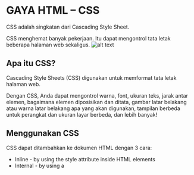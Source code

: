 # GAYA HTML – CSS
CSS adalah singkatan dari Cascading Style Sheet.

CSS menghemat banyak pekerjaan. Itu dapat mengontrol tata letak beberapa halaman web sekaligus.
![alt text](https://github.com/uin-unit/docs-html/blob/main/images/CSS.png)
## Apa itu CSS?
Cascading Style Sheets (CSS) digunakan untuk memformat tata letak halaman web.

Dengan CSS, Anda dapat mengontrol warna, font, ukuran teks, jarak antar elemen, bagaimana elemen diposisikan dan ditata, gambar latar belakang atau warna latar belakang apa yang akan digunakan, tampilan berbeda untuk perangkat dan ukuran layar berbeda, dan lebih banyak!
## Menggunakan CSS
CSS dapat ditambahkan ke dokumen HTML dengan 3 cara:
- Inline - by using the style attribute inside HTML elements
- Internal - by using a <style> element in the <head> section
- External - by using a <link> element to link to an external CSS file
Cara paling umum untuk menambahkan CSS adalah dengan menyimpan gaya di file CSS eksternal. Namun, dalam tutorial ini kita akan menggunakan gaya inline dan internal, karena ini lebih mudah untuk didemonstrasikan, dan lebih mudah bagi Anda untuk mencobanya sendiri.
### CSS sebaris
CSS sebaris digunakan untuk menerapkan gaya unik ke satu elemen HTML.
CSS sebaris menggunakan styleatribut elemen HTML.
Contoh berikut mengatur warna teks elemen <h1>menjadi biru, dan warna teks <p>elemen menjadi merah:
Contoh : 
```sh
<h1 style="color:blue;">A Blue Heading</h1>
```
```sh
<p style="color:red;">A red paragraph.</p>
```
## CSS dalaman
CSS internal digunakan untuk menentukan gaya untuk satu halaman HTML.
CSS internal didefinisikan di <head>bagian halaman HTML, di dalam sebuah <style>elemen.
Contoh berikut mengatur warna teks SEMUA <  h1  >elemen (di halaman itu) menjadi biru, dan warna teks SEMUA elemen <p>menjadi merah. Selain itu, halaman akan ditampilkan dengan warna latar belakang "biru bubuk": 
Contoh : 
```sh
<!DOCTYPE html>
<html>
<head>
<style>
body {background-color: powderblue;}
h1   {color: blue;}
p    {color: red;}
</style>
</head>
<body>

<h1>This is a heading</h1>
<p>This is a paragraph.</p>

</body>
</html>
```
## CSS eksternal
Lembar gaya eksternal digunakan untuk menentukan gaya pada banyak halaman HTML.
Untuk menggunakan style sheet eksternal, tambahkan link ke dalamnya di bagian <head> pada setiap halaman HTML:
Contoh : 
```sh
<!DOCTYPE html>
<html>
<head>
  <link rel="stylesheet" href="styles.css">
</head>
<body>

<h1>This is a heading</h1>
<p>This is a paragraph.</p>

</body>
</html>
```
Style sheet eksternal dapat ditulis di editor teks apa pun. File tidak boleh berisi kode HTML apa pun, dan harus disimpan dengan ekstensi .css.
Berikut tampilan file "styles.css":
"styles.css":
```sh
body {
  background-color: powderblue;
}
h1 {
  color: blue;
}
p {
  color: red;
}
```
## Warna, Font, dan Ukuran CSS
Di sini, kami akan mendemonstrasikan beberapa properti CSS yang umum digunakan. Anda akan mempelajari lebih lanjut tentang mereka nanti.
Properti warna CSS mendefinisikan warna teks yang akan digunakan.
Properti font-family CSS mendefinisikan font yang akan digunakan.
Properti ukuran font CSS menentukan ukuran teks yang akan digunakan.
Contoh : 
Gunakan  CSS color, font-family and font-size properti:
```sh
<!DOCTYPE html>
<html>
<head>
<style>
h1 {
  color: blue;
  font-family: verdana;
  font-size: 300%;
}
p {
  color: red;
  font-family: courier;
  font-size: 160%;
}
</style>
</head>
<body>

<h1>This is a heading</h1>
<p>This is a paragraph.</p>

</body>
</html>
```
## Perbatasan CSS
Properti perbatasan CSS mendefinisikan batas di sekitar elemen HTML.
Tip: Anda dapat menentukan batas untuk hampir semua elemen HTML.
Contoh : 
Gunakan of CSS border properti: 
```sh
p {
  border: 2px solid powderblue;
}
```
Bantalan CSS
Properti padding CSS mendefinisikan padding (spasi) antara teks dan batas.
Contoh : 
Gunakan of CSS border and padding properti:
```sh
p {
  border: 2px solid powderblue;
  padding: 30px;
}
```
## Margin CSS
Properti margin CSS mendefinisikan margin (spasi) di luar batas.
Contoh : 
Use of CSS border and margin properties:
```sh
p {
  border: 2px solid powderblue;
  margin: 50px;
}
```
## Tautan ke CSS Eksternal
Style sheet eksternal dapat direferensikan dengan URL lengkap atau dengan jalur yang berhubungan dengan halaman web saat ini.
Contoh : 
Contoh ini menggunakan URL lengkap untuk menautkan ke lembar gaya:
```sh
<link rel="stylesheet" href="https://www.w3schools.com/html/styles.css">
```
Contoh : 
Contoh ini menautkan ke lembar gaya yang terletak di folder html di situs web saat ini:
```sh
<link rel="stylesheet" href="/html/styles.css">
```
Contoh : 
Contoh ini menautkan ke lembar gaya yang terletak di folder yang sama dengan halaman saat ini:
```sh
<link rel="stylesheet" href="styles.css">
```
### Ringkasan Bab
Gunakan atribut gaya HTML untuk penataan gaya sebaris
Gunakan elemen HTML <style> untuk mendefinisikan CSS internal
Gunakan elemen HTML <link> untuk merujuk ke file CSS eksternal
Gunakan elemen HTML <head> untuk menyimpan elemen <style> dan <link>
Gunakan properti warna CSS untuk warna teks
Gunakan properti font-family CSS untuk font teks
Gunakan properti ukuran font CSS untuk ukuran teks
Gunakan properti perbatasan CSS untuk batas
Gunakan properti padding CSS untuk ruang di dalam perbatasan
Gunakan properti margin CSS untuk ruang di luar batas
